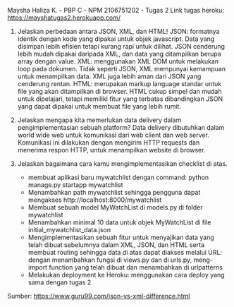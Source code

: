 Maysha Haliza K. - PBP C - NPM 2106751202 - Tugas 2
Link tugas heroku: https://mayshatugas2.herokuapp.com/

1. Jelaskan perbedaan antara JSON, XML, dan HTML!
   JSON: formatnya identik dengan kode yang dipakai untuk objek javascript. Data yang disimpan lebih efisien tetapi kurang rapi untuk dilihat. JSON cenderung lebih mudah dipakai daripada XML, dan data yang ditampilkan berupa array dengan value.
   XML: menggunakan XML DOM untuk melakukan loop pada dokumen. Tidak seperti JSON, XML mempunyai kemampuan untuk menampilkan data. XML juga lebih aman dari JSON yang cenderung rentan.
   HTML: merupakan markup language standar untuk file yang akan ditampilkan di browser. HTML cukup simpel dan mudah untuk dipelajari, tetapi memiliki fitur yang terbatas dibandingkan JSON yang dapat dipakai untuk membuat file yang lebih rumit.

2. Jelaskan mengapa kita memerlukan data delivery dalam pengimplementasian sebuah platform?
   Data delivery dibutuhkan dalam world wide web untuk komunikasi dari web client dan web server. Komunikasi ini dilakukan dengan mengirim HTTP requests dan menerima respon HTTP, untuk menampilkan website di browser.

3. Jelaskan bagaimana cara kamu mengimplementasikan checklist di atas.
   - membuat aplikasi baru mywatchlist dengan command: python manage.py startapp mywatchlist
   - Menambahkan path mywatchlist sehingga pengguna dapat mengakses http://localhost:8000/mywatchlist
   - Membuat sebuah model MyWatchList di models.py di folder mywatchlist
   - Menambahkan minimal 10 data untuk objek MyWatchList di file initial_mywatchlist_data.json
   - Mengimplementasikan sebuah fitur untuk menyajikan data yang telah dibuat sebelumnya dalam XML, JSON, dan HTML serta membuat routing  sehingga data di atas dapat diakses melalui URL: dengan menambahkan fungsi di views.py dan di urls.py, meng-import function yang telah dibuat dan menambahkan di urlpatterns
   - Melakukan deployment ke Heroku: menggunakan cara deploy yang sama dengan tugas 2

Sumber:
https://www.guru99.com/json-vs-xml-difference.html